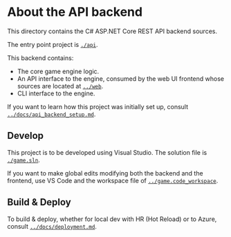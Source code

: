 # About the API backend

This directory contains the C# ASP.NET Core REST API backend sources.

The entry point project is [`./api`].

This backend contains:

- The core game engine logic.
- An API interface to the engine, consumed by the web UI frontend whose sources are located at [`../web`].
- CLI interface to the engine.

If you want to learn how this project was initially set up, consult [`../docs/api_backend_setup.md`].

## Develop

This project is to be developed using Visual Studio. The solution file is [`./game.sln`].

If you want to make global edits modifying both the backend and the frontend,
use VS Code and the workspace file of [`../game.code_workspace`].

## Build & Deploy

To build & deploy, whether for local dev with HR (Hot Reload) or to Azure,
consult [`../docs/deployment.md`].

[`../docs/api_backend_setup.md`]: ../docs/api_backend_setup.md
[`../docs/deployment.md`]: ../docs/deployment.md
[`../game.code_workspace`]: ../game.code_workspace
[`../web`]: ./web
[`./api`]: ./api
[`./game.sln`]: ../game.sln
